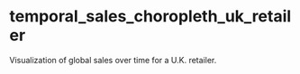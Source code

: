 # temporal_sales_choropleth_uk_retailer
Visualization of global sales over time for a U.K. retailer.
